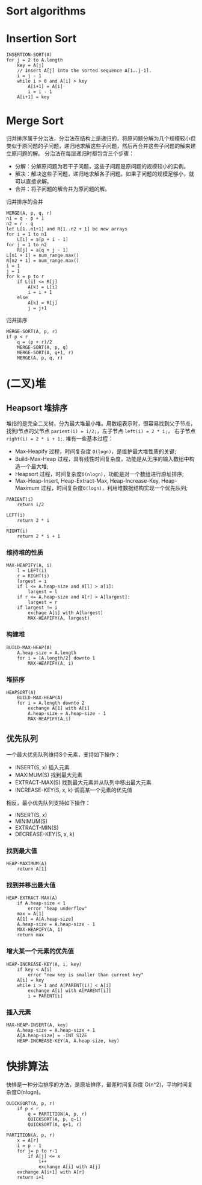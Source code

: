 # Sort algorithms

# Insertion Sort
```
INSERTION-SORT(A)
for j = 2 to A.length
    key = A[j]
    // Insert A[j] into the sorted sequence A[1..j-1].
    i = j - 1
    while i > 0 and A[i] > key
        A[i+1] = A[i]
        i = i - 1
    A[i+1] = key
```

# Merge Sort 
归并排序属于分治法，分治法在结构上是递归的，将原问题分解为几个规模较小但类似于原问题的子问题，递归地求解这些子问题，然后再合并这些子问题的解来建立原问题的解。
分治法在每层递归时都包含三个步骤：
- 分解：分解原问题为若干子问题，这些子问题是原问题的规模较小的实例。
- 解决：解决这些子问题，递归地求解各子问题。如果子问题的规模足够小，就可以直接求解。
- 合并：将子问题的解合并为原问题的解。

归并排序的合并
```
MERGE(A, p, q, r)
n1 = q - p + 1
n2 = r - q
let L[1..n1+1] and R[1..n2 + 1] be new arrays
for i = 1 to n1
    L[i] = a[p + i - 1]
for j = 1 to n2
    R[j] = a[q + j - 1]
L[n1 + 1] = num_range.max()
R[n2 + 1] = num_range.max()
i = 1
j = 1
for k = p to r
    if L[i] <= R[j]
        A[k] = L[i]
        i = i + 1
    else 
        A[k] = R[j]
        j = j+1
```

归并排序
```
MERGE-SORT(A, p, r)
if p < r
    q = (p + r)/2
    MERGE-SORT(A, p, q)
    MERGE-SORT(A, q+1, r)
    MERGE(A, p, q, r)
```

# (二叉)堆
## Heapsort 堆排序
堆指的是完全二叉树，分为最大堆最小堆。用数组表示时，很容易找到父子节点， 找到i节点的父节点 `parient(i) = i/2;`，左子节点 `left(i) = 2 * i;`， 右子节点 `right(i) = 2 * i + 1;`.
堆有一些基本过程：
- Max-Heapify 过程，时间复杂度 `O(logn)`，是维护最大堆性质的关键;
- Build-Max-Heap 过程，具有线性时间复杂度，功能是从无序的输入数组中构造一个最大堆;
- Heapsort 过程，时间复杂度`O(nlogn)`，功能是对一个数组进行原址排序;
- Max-Heap-Insert, Heap-Extract-Max, Heap-Increase-Key, Heap-Maximum 过程，时间复杂度`O(logn)`，利用堆数据结构实现一个优先队列;

```
PARIENT(i)
    return i/2

LEFT(i)
    return 2 * i

RIGHT(i)
    return 2 * i + 1
```

### 维持堆的性质
```
MAX-HEAPIFY(A, i)
    l = LEFT(i)
    r = RIGHT(i)
    largest = i
    if l <= A.heap-size and A[l] > a[i]:
        largest = l
    if r <= A.heap-size and A[r] > A[largest]:
        largest = r
    if largest != i
        exchage A[i] with A[largest]
        MAX-HEAPIFY(A, largest)
```

### 构建堆
```
BUILD-MAX-HEAP(A)
    A.heap-size = A.length
    for i = [A.length/2] downto 1
        MAX-HEAPIFY(A, i)
```

### 堆排序
```
HEAPSORT(A)
    BUILD-MAX-HEAP(A)
    for i = A.length downto 2
        exchange A[1] with A[i]
        A.heap-size = A.heap-size - 1
        MAX-HEAPIFY(A,i)
```

## 优先队列
一个最大优先队列维持S个元素，支持如下操作：
- INSERT(S, x) 插入元素
- MAXIMUM(S) 找到最大元素
- EXTRACT-MAX(S) 找到最大元素并从队列中移出最大元素    
- INCREASE-KEY(S, x, k) 调高某一个元素的优先值

相反，最小优先队列支持如下操作：
- INSERT(S, x)
- MINIMUM(S)
- EXTRACT-MIN(S)
- DECREASE-KEY(S, x, k)


### 找到最大值
```
HEAP-MAXIMUM(A)
    return A[1]
```

### 找到并移出最大值
```
HEAP-EXTRACT-MAX(A)
    if A.heap-size < 1
        error "heap underflow"
    max = A[1]
    A[1] = A[A.heap-size]
    A.heap-size = A.heap-size - 1
    MAX-HEAPIFY(A, 1)
    return max
```

### 增大某一个元素的优先值
```
HEAP-INCREASE-KEY(A, i, key)
    if key < A[i]
        error "new key is smaller than current key"
    A[i] = key
    while i > 1 and A[PARENT(i)] < A[i]
        exchange A[i] with A[PARENT[i]]
        i = PARENT[i]
```

### 插入元素
```
MAX-HEAP-INSERT(A, key)
    A.heap-size = A.heap-size + 1
    A[A.heap-size] = -INT_SIZE
    HEAP-INCREASE-KEY(A, A.heap-size, key)
```

# 快排算法
快排是一种分治排序的方法，是原址排序，最差时间复杂度 O(n^2)，平均时间复杂度O(nlogn)。

```
QUICKSORT(A, p, r)
    if p < r
        q = PARTITION(A, p, r)
        QUICKSORT(A, p, q-1)
        QUICKSORT(A, q+1, r)

PARTITION(A, p, r)
    x = A[r]
    i = p - 1
    for j= p to r-1
        if A[j] <= x
            i++
            exchange A[i] with A[j]
    exchange A[i+1] with A[r]
    return i+1
```